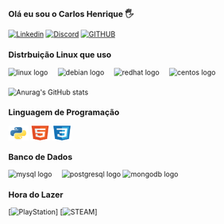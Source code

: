### Olá eu sou o Carlos Henrique 🖐️

[![Linkedin](https://img.shields.io/badge/LinkedIn-0077B5?style=for-the-badge&logo=linkedin&logoColor=grey)](https://www.linkedin.com/in/carlos-henrique-b0905916b/)
[![Discord](https://img.shields.io/badge/Discord-7289DA?style=for-the-badge&logo=discord&logoColor=white)](https://discord.com/channels/@me)
[![GITHUB](https://img.shields.io/badge/GitHub-100000?style=for-the-badge&logo=github&logoColor=white)](https://github.com/carhenk)
### Distrbuição Linux que uso
<div align="left">
  <img src="https://cdn.jsdelivr.net/gh/devicons/devicon/icons/linux/linux-original.svg" height="40" alt="linux logo"  />
  <img width="12" />
  <img src="https://cdn.jsdelivr.net/gh/devicons/devicon/icons/debian/debian-original.svg" height="40" alt="debian logo"  />
  <img width="12" />
  <img src="https://cdn.jsdelivr.net/gh/devicons/devicon/icons/redhat/redhat-original.svg" height="40" alt="redhat logo"  />
  <img width="12" />
  <img src="https://cdn.jsdelivr.net/gh/devicons/devicon/icons/centos/centos-original.svg" height="40" alt="centos logo"  />
  <img width="12" />
  
</div>

###
![Anurag's GitHub stats](https://github-readme-stats.vercel.app/api?username=carhenk&show_icons=true&theme=transparent)

### Linguagem de Programação

<div align="left">
  <img align="center" alt="Rafa-Python" height="30" width="40" src="https://raw.githubusercontent.com/devicons/devicon/master/icons/python/python-original.svg">
<img align="center" alt="Rafa-HTML" height="30" width="40" src="https://raw.githubusercontent.com/devicons/devicon/master/icons/html5/html5-original.svg">
  <img align="center" alt="Rafa-CSS" height="30" width="40" src="https://raw.githubusercontent.com/devicons/devicon/master/icons/css3/css3-original.svg">
</div>

### Banco de Dados

<div align="left">
  <img src="https://cdn.jsdelivr.net/gh/devicons/devicon/icons/mysql/mysql-original.svg" height="40" alt="mysql logo"  />
<img width="12" />
<img src="https://cdn.jsdelivr.net/gh/devicons/devicon/icons/postgresql/postgresql-original.svg" height="40" alt="postgresql logo"  />
<img src="https://cdn.jsdelivr.net/gh/devicons/devicon/icons/mongodb/mongodb-original.svg" height="40" alt="mongodb logo"  />
<img width="12" />
</div>


### Hora do Lazer
[![PlayStation](https://img.shields.io/badge/PlayStation-003791?style=for-the-badge&logo=playstation&logoColor=white)]
[![STEAM](https://img.shields.io/badge/Steam-000000?style=for-the-badge&logo=steam&logoColor=white)]






